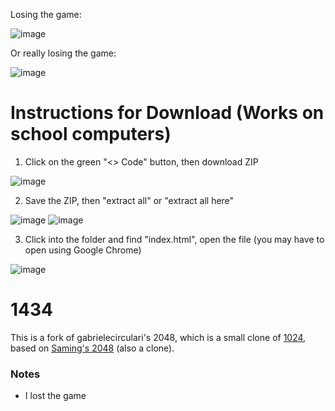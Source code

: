 Losing the game:

![image](https://github.com/S-D-Ge/1434/assets/52391257/e23e4004-b490-4086-ba04-22c672cbda48)

Or really losing the game:

![image](https://github.com/S-D-Ge/1434/assets/52391257/4c98ad81-0266-4a02-b88c-ae0aba66d9b0)

# Instructions for Download (Works on school computers)
1. Click on the green "<> Code" button, then download ZIP

![image](https://github.com/S-D-Ge/1434/assets/52391257/fa1b0af7-1bb6-4e69-8a2d-5b0c53cbc1f4)

2. Save the ZIP, then "extract all" or "extract all here"

![image](https://github.com/S-D-Ge/1434/assets/52391257/8df945b0-aff7-4864-a940-5b633c0ec1f5)
![image](https://github.com/S-D-Ge/1434/assets/52391257/d9871434-2a3f-4711-9489-e1b808e1fec4)

3. Click into the folder and find "index.html", open the file (you may have to open using Google Chrome)

![image](https://github.com/S-D-Ge/1434/assets/52391257/506f1902-b393-4f44-85d7-1ef897430815)

# 1434
This is a fork of gabrielecirculari's 2048, which is a small clone of [1024](https://play.google.com/store/apps/details?id=com.veewo.a1024), based on [Saming's 2048](http://saming.fr/p/2048/) (also a clone).

### Notes
- I lost the game